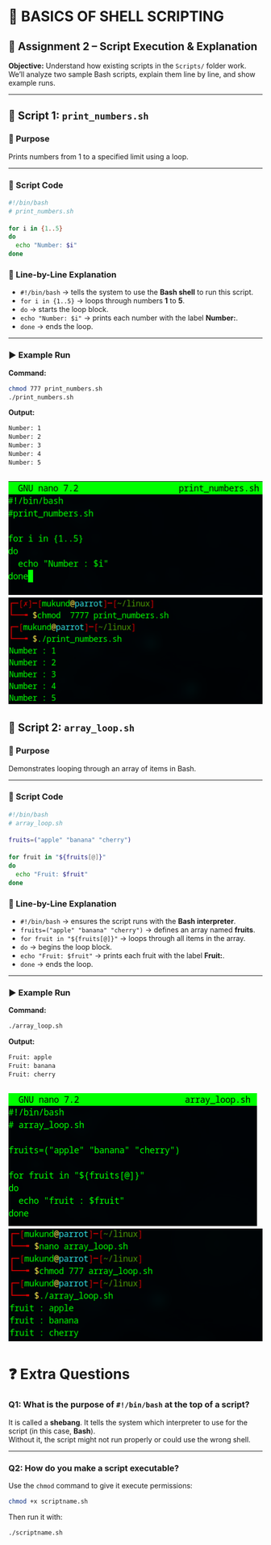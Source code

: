 # 🐚 BASICS OF SHELL SCRIPTING
## 📝 Assignment 2 – Script Execution & Explanation

**Objective:** Understand how existing scripts in the `Scripts/` folder work.  
We’ll analyze two sample Bash scripts, explain them line by line, and show example runs.  

---

## 📌 Script 1: `print_numbers.sh`

### 🎯 Purpose
Prints numbers from 1 to a specified limit using a loop.

---

### 📜 Script Code
```bash
#!/bin/bash
# print_numbers.sh

for i in {1..5}
do
  echo "Number: $i"
done
```
### 🔎 Line-by-Line Explanation

- `#!/bin/bash` → tells the system to use the **Bash shell** to run this script.  
- `for i in {1..5}` → loops through numbers **1** to **5**.  
- `do` → starts the loop block.  
- `echo "Number: $i"` → prints each number with the label **Number:**.  
- `done` → ends the loop.
----
### ▶️ Example Run

**Command:**
```bash
chmod 777 print_numbers.sh
./print_numbers.sh
```
**Output:**
```bash
Number: 1
Number: 2
Number: 3
Number: 4
Number: 5
```
![alt text](../IMAGES/LAB_2/1.png)![alt text](../IMAGES/LAB_2/2.png)
---

## 📌 Script 2: `array_loop.sh`

### 🎯 Purpose
Demonstrates looping through an array of items in Bash.

---

### 📜 Script Code
```bash
#!/bin/bash
# array_loop.sh

fruits=("apple" "banana" "cherry")

for fruit in "${fruits[@]}"
do
  echo "Fruit: $fruit"
done
```
### 🔎 Line-by-Line Explanation

- `#!/bin/bash` → ensures the script runs with the **Bash interpreter**.  
- `fruits=("apple" "banana" "cherry")` → defines an array named **fruits**.  
- `for fruit in "${fruits[@]}"` → loops through all items in the array.  
- `do` → begins the loop block.  
- `echo "Fruit: $fruit"` → prints each fruit with the label **Fruit:**.  
- `done` → ends the loop.  
----
### ▶️ Example Run

**Command:**
```bash
./array_loop.sh
```
**Output:**
```bash
Fruit: apple
Fruit: banana
Fruit: cherry
```
![alt text](../IMAGES/LAB_2/3.png)![alt text](../IMAGES/LAB_2/4.png)
---
# ❓ Extra Questions

### Q1: What is the purpose of `#!/bin/bash` at the top of a script?
It is called a **shebang**. It tells the system which interpreter to use for the script (in this case, **Bash**).  
Without it, the script might not run properly or could use the wrong shell.  

---

### Q2: How do you make a script executable?
Use the `chmod` command to give it execute permissions:  
```bash
chmod +x scriptname.sh
```
Then run it with:
```bash
./scriptname.sh
```